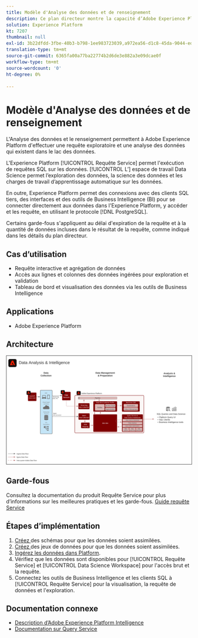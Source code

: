 ```yaml
---
title: Modèle d'Analyse des données et de renseignement
description: Ce plan directeur montre la capacité d’Adobe Experience Platform à effectuer des requêtes exploratoires et une analyse des données existant dans un lac de données.
solution: Experience Platform
kt: 7207
thumbnail: null
exl-id: 3b22dfdd-3fbe-40b3-b798-1ee983723039,a972ea56-d1c8-45da-9044-ed31222a2441
translation-type: tm+mt
source-git-commit: 6365fa00a77ba22774b2d6de3e882a3e09dcae0f
workflow-type: tm+mt
source-wordcount: '0'
ht-degree: 0%

---
```


# Modèle d&#39;Analyse des données et de renseignement

L&#39;Analyse des données et le renseignement permettent à Adobe Experience Platform d&#39;effectuer une requête exploratoire et une analyse des données qui existent dans le lac des données.

L&#39;Experience Platform [!UICONTROL Requête Service] permet l&#39;exécution de requêtes SQL sur les données. [!UICONTROL L’] espace de travail Data Science permet l’exploration des données, la science des données et les charges de travail d’apprentissage automatique sur les données.

En outre, Experience Platform permet des connexions avec des clients SQL tiers, des interfaces et des outils de Business Intelligence (BI) pour se connecter directement aux données dans l&#39;Experience Platform, y accéder et les requête, en utilisant le protocole [!DNL PostgreSQL].

Certains garde-fous s&#39;appliquent au délai d&#39;expiration de la requête et à la quantité de données incluses dans le résultat de la requête, comme indiqué dans les détails du plan directeur.

## Cas d’utilisation

* Requête interactive et agrégation de données
* Accès aux lignes et colonnes des données ingérées pour exploration et validation
* Tableau de bord et visualisation des données via les outils de Business Intelligence

## Applications

* Adobe Experience Platform

## Architecture

<img src="assets/data_exploration.svg" alt="Architecture de référence pour le plan directeur de l’exploration des données d’entreprise et la création de rapports" style="border:1px solid #4a4a4a" />

## Garde-fous

Consultez la documentation du produit Requête Service pour plus d’informations sur les meilleures pratiques et les garde-fous.
[Guide requête Service](https://experienceleague.adobe.com/docs/experience-platform/query/best-practices/writing-queries.html?lang=en#best-practices)

## Étapes d’implémentation

1. [Créez ](https://experienceleague.adobe.com/docs/platform-learn/tutorials/schemas/create-a-schema.html) des schémas pour que les données soient assimilées.
1. [Créez ](https://experienceleague.adobe.com/docs/platform-learn/tutorials/data-ingestion/create-datasets-and-ingest-data.html) des jeux de données pour que les données soient assimilées.
1. [Ingérez les données dans Platform](https://experienceleague.adobe.com/?recommended=ExperiencePlatform-D-1-2020.1.dataingestion).
1. Vérifiez que les données sont disponibles pour [!UICONTROL Requête Service] et [!UICONTROL Data Science Workspace] pour l&#39;accès brut et la requête.
1. Connectez les outils de Business Intelligence et les clients SQL à [!UICONTROL Requête Service] pour la visualisation, la requête de données et l&#39;exploration.

## Documentation connexe

* [Description d’Adobe Experience Platform Intelligence](https://helpx.adobe.com/fr/legal/product-descriptions/adobe-experience-platform-intelligence---product-description.html)
* [Documentation sur Query Service](https://experienceleague.adobe.com/docs/experience-platform/query/home.html?lang=fr)
